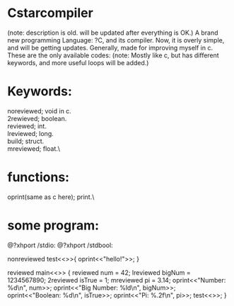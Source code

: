 # Cstarcompiler
(note: description is old. will be updated after everything is OK.)
A brand new programming Language: ?C, and its compiler. Now, it is overly simple, and will be getting updates.
Generally, made for improving myself in c. These are the only available codes:
(note: Mostly like c, but has different keywords, and more useful loops will be added.)
# Keywords:
noreviewed; void in c.\
2rewieved; boolean.\
reviewed; int.\
lreviewed; long.\
build; struct.\
mreviewed; float.\
# functions:
oprint(same as c here); print.\
# some program:


@\?xhport /stdio:
@\?xhport /stdbool:

nonreviewed test<<>>{
    oprint<<"hello!">>;
}

reviewed main<<>> {
    reviewed num = 42;
    lreviewed bigNum = 1234567890;
    2reviewed isTrue = 1;
    mreviewed pi = 3.14;
    oprint<<"Number: %d\n", num>>;
    oprint<<"Big Number: %ld\n", bigNum>>;
    oprint<<"Boolean: %d\n", isTrue>>;
    oprint<<"Pi: %.2f\n", pi>>;
    test<<>>;
}


